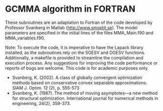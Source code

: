 # GCMMA algorithm in FORTRAN

These subroutines are an adaptation to Fortran of the code developed by Professor Svanberg in Matlab (http://www.smoptit.se). The model parameters are specified in the initial lines of the files MMA_Main.f90 and MMA_variables.f90.

Note: To execute the code, it is imperative to have the Lapack library installed, as the subroutines rely on the SGESV and DGESV functions. Additionally, a makefile is provided to streamline the compilation and execution process. Any suggestions for improving the code performance or reports of bugs are welcome. This code is for academic purposes only.

- Svanberg, K. (2002). A class of globally convergent optimization methods based on conservative convex separable approximations. SIAM J. Optim. 12 (2), p. 555-573
- Svanberg, K. (1987). The method of moving asymptotes—a new method for structural optimization. International journal for numerical methods in engineering, 24(2), 359-373.
